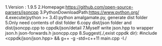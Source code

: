 1.Version : 1.9.5
2.Homepage:https://github.com/open-source-parsers/jsoncpp
3.PythonDownloadPath:https://www.python.org/
4.execute(python >= 3.4):python amalgamate.py, generate dist folder
5.Only need contents of dist folder
6.copy dist/json folder and dist/jsoncpp.cpp to cppdk/json/detail
7.Myself write json.hpp to wrapper json.h json-forwards.h jsoncpp.cpp
8.Suggest(./,exist cppdk dir): #include <cppdk/json/json.hpp> && g++ -g -std=c++11 main.cpp -I./